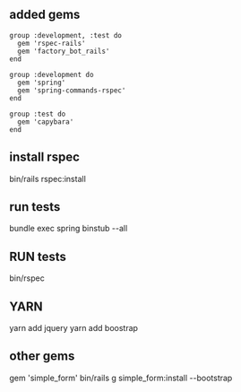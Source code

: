 ## added gems

```
group :development, :test do
  gem 'rspec-rails'
  gem 'factory_bot_rails'
end

group :development do
  gem 'spring'
  gem 'spring-commands-rspec'
end

group :test do
  gem 'capybara'
end
```
## install rspec
bin/rails rspec:install

## run tests
bundle exec spring binstub --all

## RUN tests
bin/rspec


## YARN
yarn add jquery
yarn add boostrap

## other gems
gem 'simple_form'
bin/rails g simple_form:install --bootstrap

